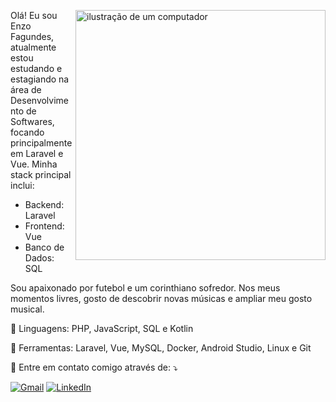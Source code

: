 <img 
    src="https://raw.githubusercontent.com/MicaelliMedeiros/micaellimedeiros/master/image/computer-illustration.png" alt="ilustração de um computador" 
    min-width="400px" 
    max-width="400px" 
    width="400px" 
    align="right">

<p align="left"> 
Olá! Eu sou Enzo Fagundes, atualmente estou estudando e estagiando na área de Desenvolvimento de Softwares, focando principalmente em Laravel e Vue. Minha stack principal inclui:

+ Backend: Laravel
+ Frontend: Vue
+ Banco de Dados: SQL

Sou apaixonado por futebol e um corinthiano sofredor. Nos meus momentos livres, gosto de descobrir novas músicas e ampliar meu gosto musical.
</p>

<p align="left">
  🦄 Linguagens: PHP, JavaScript, SQL e Kotlin
</p>

<p align="left">
  💼 Ferramentas: Laravel, Vue, MySQL, Docker, Android Studio, Linux e Git
</p>

<p align="left">
  💌 Entre em contato comigo através de: ⤵️
</p>

<p align="left">
  <a href="mailto:enzofagundz@gmail.com" title="Gmail">
  <img src="https://img.shields.io/badge/-Gmail-FF0000?style=flat-square&labelColor=FF0000&logo=gmail&logoColor=white&link=LINK-DO-SEU-GMAIL" alt="Gmail"/></a>
  <a href="https://www.linkedin.com/in/enzofagundz/" title="LinkedIn">
  <img src="https://img.shields.io/badge/-Linkedin-0e76a8?style=flat-square&logo=Linkedin&logoColor=white&link=LINK-DO-SEU-LINKEDIN" alt="LinkedIn"/></a>
</p>
